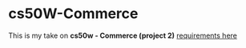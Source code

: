 # cs50W-Commerce

This is my take on **cs50w - Commerce (project 2)** [requirements here](https://cs50.harvard.edu/web/2020/projects/2/commerce/)
